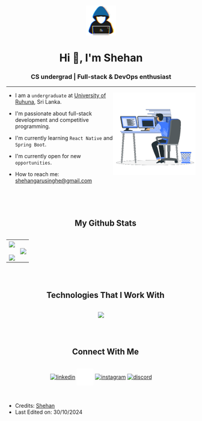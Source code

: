 <p align="center"><img src="https://github.com/She-han/She-han/blob/main/about_me.gif" width="80px"></p>
<h1 align="center">Hi 👋, I'm Shehan </h1>
<h3 align="center">CS undergrad | Full-stack & DevOps enthusiast</h3>
<hr>

<picture> <img align="right" src="https://github.com/She-han/She-han/blob/main/Right_Side.gif" width="220px"></picture>



- I am a `undergraduate` at [University of Ruhuna](https://www.ruh.ac.lk), Sri Lanka.
  
- I'm passionate about full-stack development and competitive programming.

- I'm currently learning `React Native` and `Spring Boot`.

- I'm currently open for new `opportunities`.
  
- How to reach me: [shehangarusinghe@gmail.com](mailto:shehangarusinghe@gmail.com)

<br><br>


<div id="user-content-toc">
  <ul align="center">
    <summary><h2 style="display: inline-block">My Github Stats</h2></summary>
  </ul>
</div>

<!--- stats & Trophy (start) fffffffff-->
<p align="center">
  <!--- stats (start) -->
<table align="center">
<tr border="none">
<td width="50%" align="center">
  
  <img align="center" src="https://github-readme-stats.vercel.app/api?username=She-han&theme=dark&show_icons=true&count_private=true" />
  <br><br>
  <img align="center" src="https://github-readme-streak-stats.herokuapp.com/?user=She-han&theme=dark&hide_border=false" /> 
</td>

<td width="50%" align="center">

<img align="center" src="https://github-readme-stats.vercel.app/api/top-langs/?username=She-han&theme=dark&hide_border=false&langs_count=10&cache_seconds=1800&count_private=true&token=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"/>
 <!-- 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 -->
  </td>
</tr>
</table>
<!--- stats (end) -->

<br>

<!--h1 without bottom border-->
<div id="user-content-toc">
  <ul align="center">
    <summary><h2 style="display: inline-block">Technologies That I Work With</h2></summary>
  </ul>
</div>
<!--tech stack icons-->
<p align="center">
  <a href="https://skillicons.dev">
    <img src="https://skillicons.dev/icons?i=git,aws,cpp,css,discord,docker,postgres,express,figma,firebase,github,html,java,js,linux,mongodb,mysql,nextjs,nodejs,postman,py,react,tailwind,ts,vscode,kubernetes&perline=14" />
  </a>
</p>

<br>

<!-- Connect with me -->
<!--h2 without bottom border-->
<div id="user-content-toc">
  <ul align="center">
    <summary><h2 style="display: inline-block">Connect With Me</h2></summary>
  </ul>
</div>

<!--icons and links-->
<p align="center">
<a href="https://www.linkedin.com/in/shehan-induwara1021" target="blank"><img align="center" src="https://user-images.githubusercontent.com/88904952/234979284-68c11d7f-1acc-4f0c-ac78-044e1037d7b0.png" alt="linkedin" height="50" width="50" /></a>
<a href="https://x.com/shehan_indu/" target="blank"><img align="center" src="https://github.com/She-han/She-han/blob/main/logo-white.png" alt="twitter" height="45" width="45" /></a> 
<a href="https://www.instagram.com/sh_e_han_/" target="blank"><img align="center" src="https://user-images.githubusercontent.com/88904952/234981169-2dd1e58f-4b7e-468c-8213-034ba62156c3.png" alt="instagram" height="50" width="50" /></a>
<a href="https://discordapp.com/users/shehan_indu" target="blank"><img align="center" src="https://user-images.githubusercontent.com/88904952/234982627-019fd336-6248-453c-9b05-97c13fd1d207.png" alt="discord" height="50" width="50" /></a>
</p>

<br>


 - Credits: [Shehan](https://github.com/She-han)
 - Last Edited on: 30/10/2024



